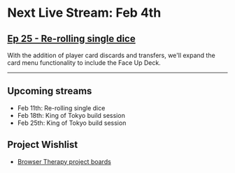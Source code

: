 # Next Live Stream: Feb 4th
## [Ep 25 - Re-rolling single dice](/blog/browser-therapy-e26)

With the addition of player card discards and transfers, we'll expand the card menu functionality to include the Face Up Deck.

---

## Upcoming streams
- Feb 11th: Re-rolling single dice
- Feb 18th: King of Tokyo build session
- Feb 25th: King of Tokyo build session

## Project Wishlist
- [Browser Therapy project boards](https://github.com/orgs/browsertherapy/projects)
